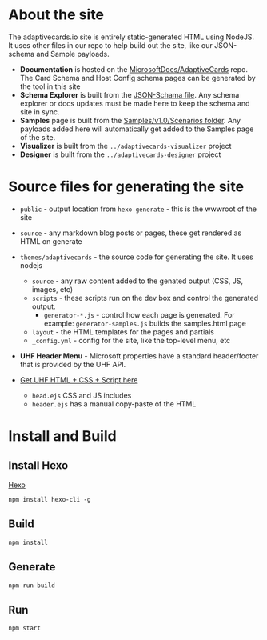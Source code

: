 # About the site

The adaptivecards.io site is entirely static-generated HTML using NodeJS. It uses other files in our repo to help build out the site, like our JSON-schema and Sample payloads.

* **Documentation** is hosted on the [MicrosoftDocs/AdaptiveCards](https://github.com/MicrosoftDocs/AdaptiveCards) repo. The Card Schema and Host Config schema pages can be generated by the tool in this site
* **Schema Explorer** is built from the [JSON-Schama file](../../../schemas/adaptive-cards.json). Any schema explorer or docs updates must be made here to keep the schema and site in sync.
* **Samples** page is built from the [Samples/v1.0/Scenarios folder](../../../samples/v1.*/scenarios). Any payloads added here will automatically get added to the Samples page of the site.
* **Visualizer** is built from the `../adaptivecards-visualizer` project 
* **Designer** is built from the `../adaptivecards-designer` project 

# Source files for generating the site

* `public` - output location from `hexo generate` - this is the wwwroot of the site
* `source` - any markdown blog posts or pages, these get rendered as HTML on generate
* `themes/adaptivecards` - the source code for generating the site. It uses nodejs
    * `source` - any raw content added to the genated output (CSS, JS, images, etc)
    * `scripts` - these scripts run on the dev box and control the generated output.
        * `generator-*.js` - control how each page is generated. For example: `generator-samples.js` builds the samples.html page
    * `layout` - the HTML templates for the pages and partials
    * `_config.yml` - config for the site, like the top-level menu, etc

* **UHF Header Menu** - Microsoft properties have a standard header/footer that is provided by the UHF API.
* [Get UHF HTML + CSS + Script here](https://uhf.microsoft.com/en-US/shell/xml/UHFPortal?headerId=MSDocsHeader-AdaptiveCards&footerid=UHFPortalFooter)
    * `head.ejs` CSS and JS includes
    * `header.ejs` has a manual copy-paste of the HTML

# Install and Build

## Install Hexo

[Hexo](https://hexo.io/)

```console
npm install hexo-cli -g
```

## Build

```console
npm install
```

## Generate

```console
npm run build
```

## Run

```console
npm start
```